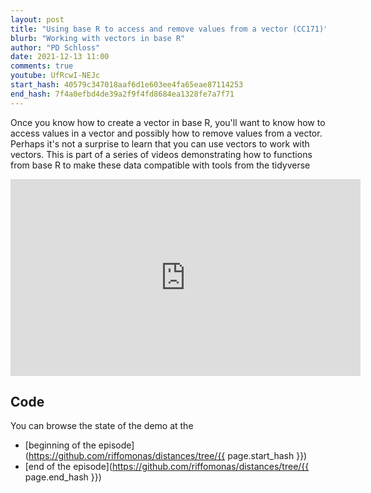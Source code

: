 ```yaml
---
layout: post
title: "Using base R to access and remove values from a vector (CC171)"
blurb: "Working with vectors in base R"
author: "PD Schloss"
date: 2021-12-13 11:00
comments: true
youtube: UfRcwI-NEJc
start_hash: 40579c347018aaf6d1e603ee4fa65eae87114253
end_hash: 7f4a0efbd4de39a2f9f4fd8684ea1328fe7a7f71
---
```


Once you know how to create a vector in base R, you'll want to know how to access values in a vector and possibly how to remove values from a vector. Perhaps it's not a surprise to learn that you can use vectors to work with vectors. This is part of a series of videos demonstrating how to functions from base R to make these data compatible with tools from the tidyverse


<iframe style="margin: 0 auto;display:block;" width="560" height="315" src="https://www.youtube.com/embed/{{ page.youtube }}" frameborder="0" allow="accelerometer; autoplay; encrypted-media; gyroscope; picture-in-picture" allowfullscreen></iframe>


## Code

You can browse the state of the demo at the
* [beginning of the episode](https://github.com/riffomonas/distances/tree/{{ page.start_hash }})
* [end of the episode](https://github.com/riffomonas/distances/tree/{{ page.end_hash }})
